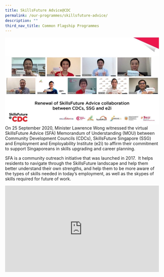 ```yaml
---
title: SkillsFuture Advice@CDC
permalink: /our-programmes/skillsfuture-advice/
description: ""
third_nav_title: Common Flagship Programmes
---
```

![SKILLSFUTURE ADVICE CDC](/images/Common%20Flagship%20Progs/SKILLSFUTURE%20ADVICE.png)On 25 September 2020, Minister Lawrence Wong witnessed the virtual SkillsFuture Advice (SFA) Memorandum of Understanding (MOU) between Community Development Councils (CDCs), SkillsFuture Singapore (SSG) and Employment and Employability Institute (e2i) to affirm their commitment to support Singaporeans in skills upgrading and career planning. 

SFA is a community outreach initiative that was launched in 2017.  It helps residents to navigate through the SkillsFuture landscape and help them better understand their own strengths, and help them to be more aware of the types of skills needed in today’s employment, as well as the skypes of skills required for future of work.  

<style>
 .youtubecontainer {
    position: relative;
    width: 100%;
    height: 0;
    padding-bottom: 56.25%;
}
.youtubevideo {
    position: absolute;
    top: 0;
    left: 0;
    width: 100%;
    height: 100%;
}
</style>

<div class="youtubecontainer">
<iframe class="youtubevideo" src="https://www.youtube.com/embed/PJ0qu1agLv0" title="YouTube video player" frameborder="0" allow="accelerometer; autoplay; clipboard-write; encrypted-media; gyroscope; picture-in-picture" allowfullscreen></iframe></div>